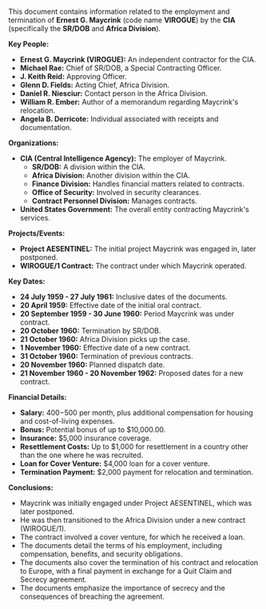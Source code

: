 This document contains information related to the employment and termination of **Ernest G. Maycrink** (code name **VIROGUE**) by the **CIA** (specifically the **SR/DOB** and **Africa Division**).

**Key People:**

*   **Ernest G. Maycrink (VIROGUE):** An independent contractor for the CIA.
*   **Michael Rae:** Chief of SR/DOB, a Special Contracting Officer.
*   **J. Keith Reid:** Approving Officer.
*   **Glenn D. Fields:** Acting Chief, Africa Division.
*   **Daniel R. Niesciur:** Contact person in the Africa Division.
*   **William R. Ember:** Author of a memorandum regarding Maycrink's relocation.
*   **Angela B. Derricote:** Individual associated with receipts and documentation.

**Organizations:**

*   **CIA (Central Intelligence Agency):** The employer of Maycrink.
    *   **SR/DOB:** A division within the CIA.
    *   **Africa Division:** Another division within the CIA.
    *   **Finance Division:** Handles financial matters related to contracts.
    *   **Office of Security:** Involved in security clearances.
    *   **Contract Personnel Division:** Manages contracts.
*   **United States Government:** The overall entity contracting Maycrink's services.

**Projects/Events:**

*   **Project AESENTINEL:** The initial project Maycrink was engaged in, later postponed.
*   **WIROGUE/1 Contract:** The contract under which Maycrink operated.

**Key Dates:**

*   **24 July 1959 - 27 July 1961:** Inclusive dates of the documents.
*   **20 April 1959:** Effective date of the initial oral contract.
*   **20 September 1959 - 30 June 1960:** Period Maycrink was under contract.
*   **20 October 1960:** Termination by SR/DOB.
*   **21 October 1960:** Africa Division picks up the case.
*   **1 November 1960:** Effective date of a new contract.
*   **31 October 1960:** Termination of previous contracts.
*   **20 November 1960:** Planned dispatch date.
*   **21 November 1960 - 20 November 1962:** Proposed dates for a new contract.

**Financial Details:**

*   **Salary:** $400-$500 per month, plus additional compensation for housing and cost-of-living expenses.
*   **Bonus:** Potential bonus of up to $10,000.00.
*   **Insurance:** $5,000 insurance coverage.
*   **Resettlement Costs:** Up to $1,000 for resettlement in a country other than the one where he was recruited.
*   **Loan for Cover Venture:** $4,000 loan for a cover venture.
*   **Termination Payment:** $2,000 payment for relocation and termination.

**Conclusions:**

*   Maycrink was initially engaged under Project AESENTINEL, which was later postponed.
*   He was then transitioned to the Africa Division under a new contract (WIROGUE/1).
*   The contract involved a cover venture, for which he received a loan.
*   The documents detail the terms of his employment, including compensation, benefits, and security obligations.
*   The documents also cover the termination of his contract and relocation to Europe, with a final payment in exchange for a Quit Claim and Secrecy agreement.
*   The documents emphasize the importance of secrecy and the consequences of breaching the agreement.

